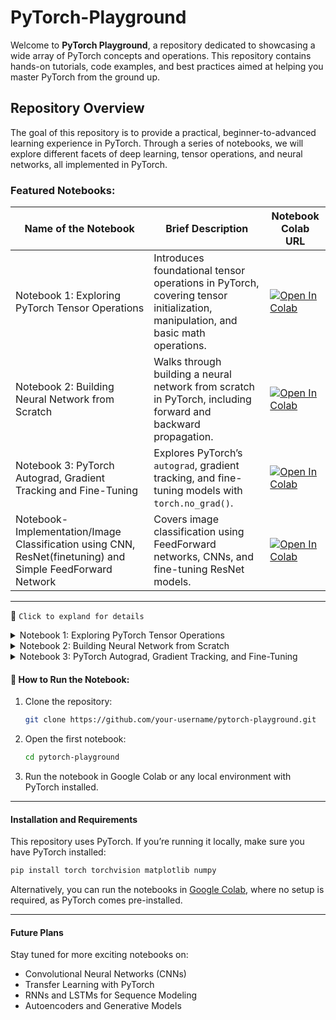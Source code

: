 # PyTorch-Playground

Welcome to **PyTorch Playground**, a repository dedicated to showcasing a wide array of PyTorch concepts and operations. This repository contains hands-on tutorials, code examples, and best practices aimed at helping you master PyTorch from the ground up.

## Repository Overview

The goal of this repository is to provide a practical, beginner-to-advanced learning experience in PyTorch. Through a series of notebooks, we will explore different facets of deep learning, tensor operations, and neural networks, all implemented in PyTorch.

### Featured Notebooks:
| **Name of the Notebook**                                        | **Brief Description**                                                                                     | **Notebook Colab URL**                                     |
|------------------------------------------------------------------|------------------------------------------------------------------------------------------------------------|------------------------------------------------------------|
| Notebook 1: Exploring PyTorch Tensor Operations                        | Introduces foundational tensor operations in PyTorch, covering tensor initialization, manipulation, and basic math operations. | [![Open In Colab](https://colab.research.google.com/assets/colab-badge.svg)](https://colab.research.google.com/drive/1zxiKzcRWMQ2ukA50v6V9cPjrsHfSiuUn?usp=sharing)                                          |
| Notebook 2: Building Neural Network from Scratch                     | Walks through building a neural network from scratch in PyTorch, including forward and backward propagation. | [![Open In Colab](https://colab.research.google.com/assets/colab-badge.svg)](https://colab.research.google.com/drive/1UeV8DGYC6vUjRXijdMWQt2z0SdgRx3v0?usp=sharing)                                          |
| Notebook 3: PyTorch Autograd, Gradient Tracking and Fine-Tuning       | Explores PyTorch’s `autograd`, gradient tracking, and fine-tuning models with `torch.no_grad()`.            | [![Open In Colab](https://colab.research.google.com/assets/colab-badge.svg)](https://colab.research.google.com/drive/1URGFgc-1KgwRacI-BspVKDdpur06wuvI?usp=sharing)                                          |
| Notebook-Implementation/Image Classification using CNN, ResNet(finetuning) and Simple FeedForward Network | Covers image classification using FeedForward networks, CNNs, and fine-tuning ResNet models.               | [![Open In Colab](https://colab.research.google.com/assets/colab-badge.svg)](#)                                          |
---
🧠 `Click to expland for details`
<details>
  <summary>Notebook 1: Exploring PyTorch Tensor Operations</summary>

This notebook introduces the foundational concepts of tensor operations in PyTorch. Tensors are the basic building blocks for deep learning models, and this notebook covers how to initialize, manipulate, and operate on tensors effectively.

### Key Topics Covered:

#### Initializing Tensors:
Learn how to create 1D, 2D, and 3D tensors, as well as how to initialize tensors with specific values or random values.

- 1D, 2D, and 3D tensor creation
- Randomly initialized tensors
- Tensors with specific data types and values

#### Mathematical Operations:
Perform element-wise operations, broadcasting, and basic mathematical functions on tensors.

- Element-wise operations (addition, subtraction, multiplication, and division)
- Exponentiation and logarithms
- Summation, mean, min, and max operations
- Broadcasting in tensor operations

#### Matrix Operations:
Explore essential matrix operations like addition, subtraction, multiplication (dot product), transposing, reshaping, and slicing.

- Matrix addition, subtraction, and multiplication
- Matrix transpose and inverse
- Reshaping and slicing tensors
- Matrix determinant

#### Tensor Concatenation and Stacking:
Combine tensors using concatenation and stacking operations for flexible data manipulation.

#### Conversion between PyTorch Tensors and NumPy Arrays:
Seamlessly convert between PyTorch tensors and NumPy arrays for compatibility with the broader Python ecosystem.

#### Automatic Differentiation:
A brief introduction to PyTorch's automatic differentiation functionality using `requires_grad` and `backward()`.

</details>
<details>
  <summary>Notebook 2: Building Neural Network from Scratch</summary>

This notebook walks you through the process of building a neural network from scratch using PyTorch. It covers essential steps like loading a dataset, designing the network architecture, and implementing forward and backward propagation.

### Key Topics Covered:

#### Loading the Dataset:
We use the MNIST dataset for real-life image classification. You will learn:
- How to load the dataset with PyTorch’s `DataLoader`
- How to preprocess and normalize the dataset for better model performance
- Visualizing sample data to understand the input-output structure

#### Architecture of the Neural Network:
Understand how to define and build a fully connected neural network with input, hidden, and output layers.
- Defining input, hidden, and output neurons
- Implementing the architecture with PyTorch’s `nn.Module`
- Applying activation functions like ReLU and Softmax

#### Initializing Weights:
We explore how to initialize weights for the network:
- PyTorch’s default weight initialization
- Manual initialization using `torch.nn.init` methods for more control

#### Forward Propagation:
Implementing forward propagation to compute the output given the input:
- Flattening image data for input
- Applying activation functions between layers
- Computing the output using logits

#### Backward Propagation:
Using PyTorch’s automatic differentiation to compute the gradients and update the weights:
- Calculating the loss with `CrossEntropyLoss`
- Applying backpropagation with `loss.backward()`
- Updating weights with gradient descent using an optimizer (SGD/Adam)

#### Training the Model for `n` Epochs:
Train the neural network and observe how the loss decreases over time:
- Iterating over multiple epochs and mini-batches
- Printing the loss at each epoch to monitor training
- Evaluating the model’s performance on the test set

#### Visualizing Error Loss:
After training, visualize the error loss per epoch to understand the model’s learning process:
- Plotting the loss curve using `matplotlib`
- Analyzing the network's convergence

#### Evaluating the Model:
Evaluate the trained model on test data and display the accuracy:
- Compute the accuracy of the model
- Visualizing predictions vs. actual results on sample images

</details>
<details>
  <summary>Notebook 3: PyTorch Autograd, Gradient Tracking, and Fine-Tuning</summary>

This notebook provides a beginner-friendly exploration of PyTorch’s automatic differentiation tool, **Autograd**, and its use in gradient tracking, backpropagation, and fine-tuning models. It includes simplified explanations and examples to help new learners understand key PyTorch functionalities. It is inspired by [PyTorch’s Autograd Tutorial](https://pytorch.org/tutorials/beginner/blitz/autograd_tutorial.html).

### Key Topics Covered:

#### Understanding Autograd and Gradient Tracking:
Learn how PyTorch’s `autograd` works by automatically calculating gradients, which are essential for backpropagation during neural network training.

- Introduction to the `requires_grad` attribute
- How autograd tracks operations on tensors
- Gradient calculation with `.backward()`
  
#### Forward and Backward Propagation:
Explore how forward propagation produces predictions and how backpropagation calculates gradients for updating model parameters.

- Forward propagation through a neural network
- Backward propagation to update model weights
- Gradient storage in `.grad` attributes

#### Freezing and Fine-Tuning Model Layers:
Understand how to freeze layers during fine-tuning and update only the required parameters, like the classifier layers in pre-trained models such as ResNet18.

- Freezing parameters using `requires_grad=False`
- Fine-tuning ResNet by replacing the classifier layer
- Gradients for fine-tuned layers only

#### Using `torch.no_grad()` for Inference:
Learn how to prevent gradient tracking during inference to improve performance.

- Context management with `torch.no_grad()`
- Preventing gradient computation during model evaluation

#### Implementing Gradient Descent with Optimizers:
Understand how to use optimizers like SGD to update model parameters based on gradients.

- Loading and using optimizers (SGD example)
- Calling `.step()` to perform gradient descent
- Updating only unfrozen parameters during fine-tuning

</details>

#### 🚀 How to Run the Notebook:

1. Clone the repository:
   ```bash
   git clone https://github.com/your-username/pytorch-playground.git
   ```

2. Open the first notebook:
   ```bash
   cd pytorch-playground
   ```

3. Run the notebook in Google Colab or any local environment with PyTorch installed.

---

#### Installation and Requirements

This repository uses PyTorch. If you’re running it locally, make sure you have PyTorch installed:
```bash
pip install torch torchvision matplotlib numpy
```

Alternatively, you can run the notebooks in [Google Colab](https://colab.research.google.com/), where no setup is required, as PyTorch comes pre-installed.

---
#### Future Plans

Stay tuned for more exciting notebooks on:
- Convolutional Neural Networks (CNNs)
- Transfer Learning with PyTorch
- RNNs and LSTMs for Sequence Modeling
- Autoencoders and Generative Models
